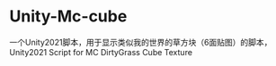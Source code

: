 # Unity-Mc-cube
一个Unity2021脚本，用于显示类似我的世界的草方块（6面贴图）的脚本，Unity2021 Script for MC DirtyGrass Cube Texture
